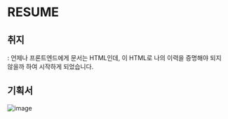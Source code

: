 # RESUME

## 취지
: 언제나 프론트엔드에게 문서는 HTML인데, 이 HTML로 나의 이력을 증명해야 되지 않을까 하여 시작하게 되었습니다.

## 기획서
![image](https://github.com/ainochi-kor/resume/assets/48821257/7a03cb00-0e4a-40a3-b7f6-168511f3f91f)
